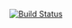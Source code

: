 [![Build Status](https://travis-ci.org/NickolasDePiton/MatrixNickIsckl.svg?branch=master)](https://travis-ci.org/NickolasDePiton/MatrixNickIsckl)
